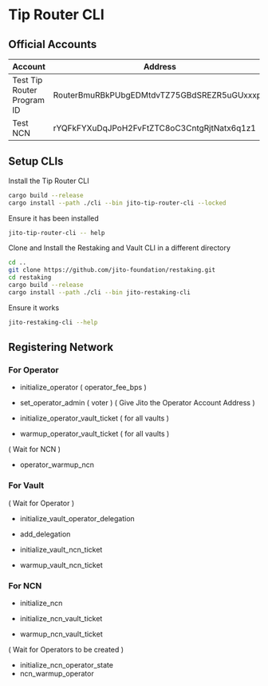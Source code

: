 # Tip Router CLI

## Official Accounts

| Account                    | Address                                      |
| -------------------------- | -------------------------------------------- |
| Test Tip Router Program ID | RouterBmuRBkPUbgEDMtdvTZ75GBdSREZR5uGUxxxpb |
| Test NCN                   | rYQFkFYXuDqJPoH2FvFtZTC8oC3CntgRjtNatx6q1z1  |

## Setup CLIs

Install the Tip Router CLI

```bash
cargo build --release
cargo install --path ./cli --bin jito-tip-router-cli --locked
```

Ensure it has been installed

```bash
jito-tip-router-cli -- help
```

Clone and Install the Restaking and Vault CLI in a different directory

```bash
cd ..
git clone https://github.com/jito-foundation/restaking.git
cd restaking
cargo build --release
cargo install --path ./cli --bin jito-restaking-cli
```

Ensure it works

```bash
jito-restaking-cli --help
```

## Registering Network

### For Operator

- initialize_operator ( operator_fee_bps )
- set_operator_admin ( voter )
( Give Jito the Operator Account Address )

- initialize_operator_vault_ticket ( for all vaults )
- warmup_operator_vault_ticket ( for all vaults )

( Wait for NCN )

- operator_warmup_ncn

### For Vault

( Wait for Operator )

- initialize_vault_operator_delegation
- add_delegation

- initialize_vault_ncn_ticket
- warmup_vault_ncn_ticket

### For NCN

- initialize_ncn

- initialize_ncn_vault_ticket
- warmup_ncn_vault_ticket

( Wait for Operators to be created )

- initialize_ncn_operator_state
- ncn_warmup_operator

